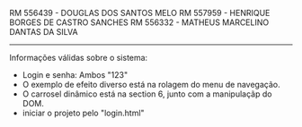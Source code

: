 RM 556439 - DOUGLAS DOS SANTOS MELO
RM 557959 - HENRIQUE BORGES DE CASTRO SANCHES
RM 556332 - MATHEUS MARCELINO DANTAS DA SILVA

----------------------------------------------------------------------------------------------------

Informações válidas sobre o sistema:

- Login e senha: Ambos "123"
- O exemplo de efeito diverso está na rolagem do menu de navegação.
- O carrosel dinâmico está na section 6, junto com a manipulaçãp do DOM.
- iniciar o projeto pelo "login.html"
